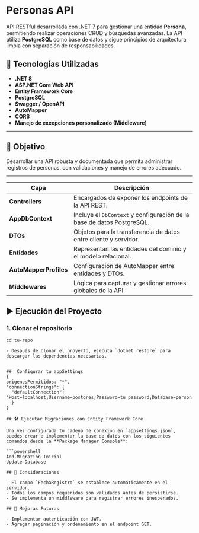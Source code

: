 # Personas API

API RESTful desarrollada con .NET 7 para gestionar una entidad **Persona**, permitiendo realizar operaciones CRUD y búsquedas avanzadas. La API utiliza **PostgreSQL** como base de datos y sigue principios de arquitectura limpia con separación de responsabilidades.

## 🚀 Tecnologías Utilizadas

- **.NET 8**
- **ASP.NET Core Web API**
- **Entity Framework Core**
- **PostgreSQL**
- **Swagger / OpenAPI**
- **AutoMapper**
- **CORS**
- **Manejo de excepciones personalizado (Middleware)**

---

## 🎯 Objetivo

Desarrollar una API robusta y documentada que permita administrar registros de personas, con validaciones y manejo de errores adecuado.

---

| Capa        | Descripción                                                                 |
|-------------|------------------------------------------------------------------------------|
| **Controllers** | Encargados de exponer los endpoints de la API REST.                      |
| **AppDbContext**        | Incluye el `DbContext` y configuración de la base de datos PostgreSQL.   |
| **DTOs**        | Objetos para la transferencia de datos entre cliente y servidor.          |
| **Entidades**    | Representan las entidades del dominio y el modelo relacional.             |
| **AutoMapperProfiles**    | Configuración de AutoMapper entre entidades y DTOs.                      |
| **Middlewares** | Lógica para capturar y gestionar errores globales de la API.              |

## ▶️ Ejecución del Proyecto

### 1. Clonar el repositorio

```git clone https://github.com/tu-usuario/tu-repo.git
cd tu-repo

- Después de clonar el proyecto, ejecuta `dotnet restore` para descargar las dependencias necesarias.


##  Configurar tu appSettings
{
origenesPermitidos: "*",
"connectionStrings": {
  "defaultConnection": "Host=localhost;Username=postgres;Password=tu_password;Database=person_db"
  }
}

## 🛠️ Ejecutar Migraciones con Entity Framework Core

Una vez configurada tu cadena de conexión en `appsettings.json`, puedes crear e implementar la base de datos con los siguientes comandos desde la **Package Manager Console**:

```powershell
Add-Migration Inicial
Update-Database

## 🔐 Consideraciones

- El campo `FechaRegistro` se establece automáticamente en el servidor.
- Todos los campos requeridos son validados antes de persistirse.
- Se implementa un middleware para registrar errores inesperados.

## 🔧 Mejoras Futuras

- Implementar autenticación con JWT.
- Agregar paginación y ordenamiento en el endpoint GET.




